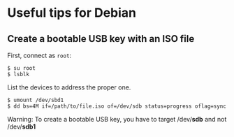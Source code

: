 # Useful tips for Debian

## Create a bootable USB key with an ISO file

First, connect as `root`:

    $ su root
    $ lsblk

List the devices to address the proper one.

    $ umount /dev/sbd1
    $ dd bs=4M if=/path/to/file.iso of=/dev/sdb status=progress oflag=sync

Warning: To create a bootable USB key, you have to target /dev/**sdb** and not /dev/**sdb1**


    